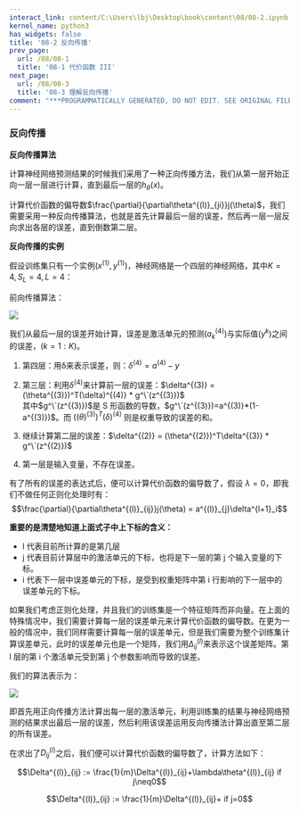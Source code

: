 ```yaml
---
interact_link: content/C:\Users\lbj\Desktop\book\content\08/08-2.ipynb
kernel_name: python3
has_widgets: false
title: '08-2 反向传播'
prev_page:
  url: /08/08-1
  title: '08-1 代价函数 III'
next_page:
  url: /08/08-3
  title: '08-3 理解反向传播'
comment: "***PROGRAMMATICALLY GENERATED, DO NOT EDIT. SEE ORIGINAL FILES IN /content***"
---
```


### 反向传播

**反向传播算法** 

计算神经网络预测结果的时候我们采用了一种正向传播方法，我们从第一层开始正向一层一层进行计算，直到最后一层的$h_\theta(x)$。 
 
计算代价函数的偏导数$\frac{\partial}{\partial\theta^{(l)}_{ji}}j(\theta)$，我们需要采用一种反向传播算法，也就是首先计算最后一层的误差，然后再一层一层反向求出各层的误差，直到倒数第二层。 


**反向传播的实例**  

假设训练集只有一个实例$(x^{(1)},y^{(1)})$，神经网络是一个四层的神经网络，其中$K=4,S_L=4,L=4$：

前向传播算法： 
 
![](https://i.loli.net/2018/12/02/5c03dbc252db6.png)

 
我们从最后一层的误差开始计算，误差是激活单元的预测$(a^{(4)}_k)$与实际值$(y^k)$之间的误差，$(k=1:K)$。     

1. 第四层：用δ来表示误差，则：$\delta^{(4)} = a^{(4)} -y$
 
2. 第三层：利用$\delta^{(4)}$来计算前一层的误差：$\delta^{(3)} = (\theta^{(3)})^T(\delta)^{(4)} * g^\`(z^{(3)})$     
 其中$g^\`(z^{(3)})$是 S 形函数的导数，$g^\`(z^{(3)})=a^{(3)}*(1-a^{(3)})$。而 $((\theta)^{(3)})^T(\delta)^{(4)}$ 则是权重导致的误差的和。
 
3. 继续计算第二层的误差：$\delta^{(2)} = (\theta^{(2)})^T\delta^{(3)} * g^\`(z^{(2)})$ 
4. 第一层是输入变量，不存在误差。

有了所有的误差的表达式后，便可以计算代价函数的偏导数了，假设 $\lambda=0$，即我们不做任何正则化处理时有：
$$\frac{\partial}{\partial\theta^{(l)}_{ij}}j(\theta) = a^{(l)}_{j}\delta^{l+1}_i$$

**重要的是清楚地知道上面式子中上下标的含义：**

+ l 代表目前所计算的是第几层 
+ j 代表目前计算层中的激活单元的下标，也将是下一层的第 j 个输入变量的下标。 
+ i 代表下一层中误差单元的下标，是受到权重矩阵中第 i 行影响的下一层中的误差单元的下标。 

如果我们考虑正则化处理，并且我们的训练集是一个特征矩阵而非向量。在上面的特殊情况中，我们需要计算每一层的误差单元来计算代价函数的偏导数。在更为一般的情况中，我们同样需要计算每一层的误差单元，但是我们需要为整个训练集计算误差单元，此时的误差单元也是一个矩阵，我们用$\Delta^{(l)}_{ij}$来表示这个误差矩阵。第 l 层的第 i 个激活单元受到第 j 个参数影响而导致的误差。 

我们的算法表示为： 

![](https://i.loli.net/2018/12/02/5c03df8488f60.png)
 
即首先用正向传播方法计算出每一层的激活单元，利用训练集的结果与神经网络预测的结果求出最后一层的误差，然后利用该误差运用反向传播法计算出直至第二层的所有误差。
 
在求出了$D^{(l)}_{ij}$之后，我们便可以计算代价函数的偏导数了，计算方法如下： 

 $$\Delta^{(l)}_{ij} := \frac{1}{m}\Delta^{(l)}_{ij}+\lambda\theta^{(l)}_{ij} if j\neq0$$            
 
 $$\Delta^{(l)}_{ij} := \frac{1}{m}\Delta^{(l)}_{ij}+ if j=0$$
